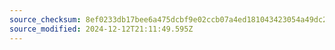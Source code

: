 ```yaml
---
source_checksum: 8ef0233db17bee6a475dcbf9e02ccb07a4ed181043423054a49dc2130c8821c1
source_modified: 2024-12-12T21:11:49.595Z
---
```


